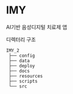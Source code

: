 # IMY
AI기반 음성디지털 치료제 앱


디렉터리 구조
```
IMY_2
 ├── config
 ├── data
 ├── deploy
 ├── docs
 ├── resources
 ├── scripts
 └── src
```

